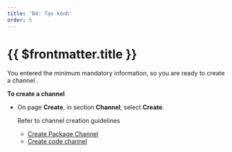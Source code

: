```yaml
---
title: 'B4: Tạo kênh'
order: 5
---
```


# {{ $frontmatter.title }}

You entered the minimum mandatory information, so you are ready to create a channel \.

**To create a channel**

+ On page **Create**, in section **Channel**, select **Create**\.

   Refer to channel creation guidelines

   *   [Create Package Channel](../03-transcode-package-channel/02-create-package-channel.md)
   *   [Create code channel](../03-transcode-package-channel/03-create-transcode-channel.md) 